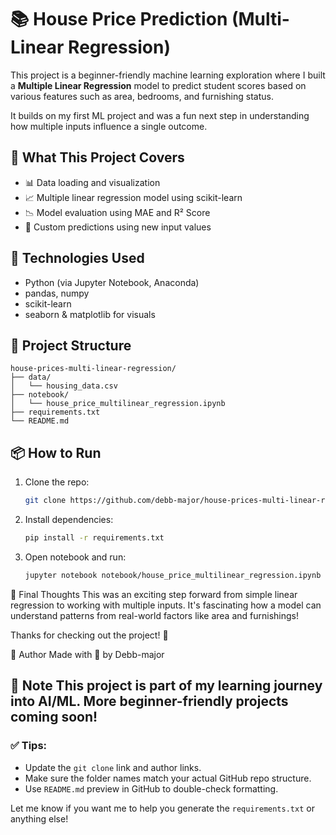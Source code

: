 # 📚 House Price Prediction (Multi-Linear Regression)

This project is a beginner-friendly machine learning exploration where I built a **Multiple Linear Regression** model to predict student scores based on various features such as area, bedrooms, and furnishing status.

It builds on my first ML project and was a fun next step in understanding how multiple inputs influence a single outcome.

## 🚀 What This Project Covers
- 📊 Data loading and visualization
- 📈 Multiple linear regression model using scikit-learn
- 📉 Model evaluation using MAE and R² Score
- 🔮 Custom predictions using new input values

## 🧠 Technologies Used
- Python (via Jupyter Notebook, Anaconda)
- pandas, numpy
- scikit-learn
- seaborn & matplotlib for visuals


## 📁 Project Structure

```
house-prices-multi-linear-regression/
├── data/
│   └── housing_data.csv
├── notebook/
│   └── house_price_multilinear_regression.ipynb
├── requirements.txt
└── README.md
```



## 📦 How to Run
1. Clone the repo:
   ```bash
   git clone https://github.com/debb-major/house-prices-multi-linear-regression.git
   
2. Install dependencies:
   ```bash
   pip install -r requirements.txt

3. Open notebook and run:

   ```bash
   jupyter notebook notebook/house_price_multilinear_regression.ipynb

💬 Final Thoughts
This was an exciting step forward from simple linear regression to working with multiple inputs. It's fascinating how a model can understand patterns from real-world factors like area and furnishings!

Thanks for checking out the project! 🌟

🙌 Author
Made with 💙 by Debb-major

📌 Note
This project is part of my learning journey into AI/ML. More beginner-friendly projects coming soon!
---

### ✅ Tips:
- Update the `git clone` link and author links.
- Make sure the folder names match your actual GitHub repo structure.
- Use `README.md` preview in GitHub to double-check formatting.

Let me know if you want me to help you generate the `requirements.txt` or anything else!


